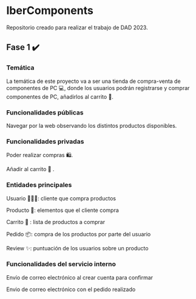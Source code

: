 # IberComponents
Repositorio creado para realizar el trabajo de DAD 2023.
## Fase 1 ✔️
### Temática 

La temática de este proyecto va a ser una tienda de compra-venta de componentes de PC 💻, donde los usuarios podrán registrarse y comprar componentes de PC, añadirlos al carrito 🛒.

### Funcionalidades públicas
Navegar por la web observando los distintos productos disponibles.

### Funcionalidades privadas
Poder realizar compras 🛍️.

Añadir al carrito 🛒 .

### Entidades principales

Usuario 👨🏽‍💻: cliente que compra productos

Producto 📲: elementos que el cliente compra

Carrito 🛒 : lista de productos a comprar

Pedido 📦: compra de los productos por parte del usuario

Review ✨: puntuación de los usuarios sobre un producto

### Funcionalidades del servicio interno 

Envío de correo electrónico al crear cuenta para confirmar

Envio de correo electrónico con el pedido realizado 
